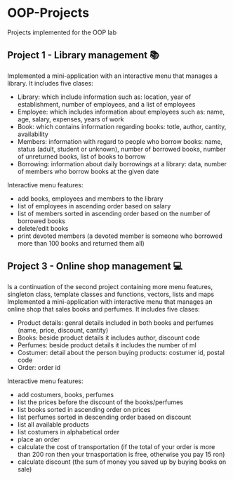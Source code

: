 # OOP-Projects

Projects implemented for the OOP lab

## Project 1 - Library management :books:
Implemented a mini-application with an interactive menu that manages a library. It includes five clases: 
* Library: which include information such as: location, year of establishment, number of employees, and a list of employees 
* Employee: which includes information about employees such as: name, age, salary, expenses, years of work
* Book: which contains information regarding books: totle, author, cantity, availability
* Members: information with regard to people who borrow books: name, status (adult, student or unknown), number of borrowed books, number of unreturned books, list of books to borrow
* Borrowing: information about daily borrowings at a library: data, number of members who borrow books at the given date

Interactive menu features:
* add books, employees and members to the library
* list of employees in ascending order based on salary
* list of members sorted in ascending order based on the number of borrowed books
* delete/edit books
* print devoted members (a devoted member is someone who borrowed more than 100 books and returned them all)

## Project 3 - Online shop management 	:computer:
Is a continuation of the second project containing more menu features, singleton class, template classes and functions, vectors, lists and maps
Implemented a mini-application with interactive menu that manages an online shop that sales books and perfumes. It includes five clases: 
* Product details: genral details included in both books and perfumes (name, price, discount, cantity)
* Books: beside product details it includes author, discount code
* Perfumes: beside product details it includes the number of ml
* Costumer: detail about the person buying products: costumer id, postal code
* Order: order id

Interactive menu features:
* add costumers, books, perfumes
* list the prices before the discount of the books/perfumes
* list books sorted in ascending order on prices
* list perfumes sorted in descending order based on discount
* list all available products
* list costumers in alphabetical order
* place an order
* calculate the cost of transportation (if the total of your order is more than 200 ron then your trnasportation is free, otherwise you pay 15 ron)
* calculate discount (the sum of money you saved up by buying books on sale)

